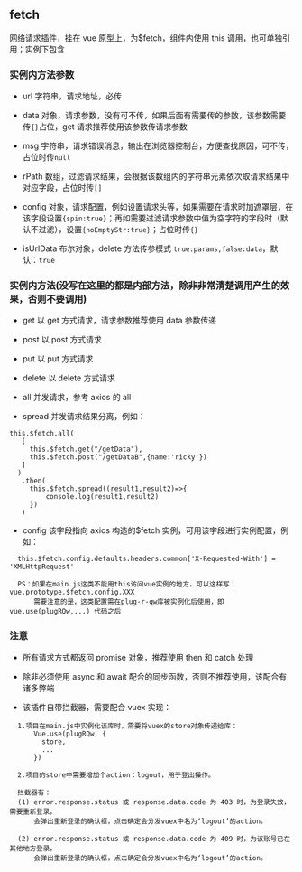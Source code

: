 ## fetch

网络请求插件，挂在 vue 原型上，为$fetch，组件内使用 this 调用，也可单独引用；实例下包含

### 实例内方法参数

- url 字符串，请求地址，必传

- data 对象，请求参数，没有可不传，如果后面有需要传的参数，该参数需要传`{}`占位，get 请求推荐使用该参数传请求参数

- msg 字符串，请求错误消息，输出在浏览器控制台，方便查找原因，可不传，占位时传`null`

- rPath 数组，过滤请求结果，会根据该数组内的字符串元素依次取请求结果中对应字段，占位时传`[]`

- config 对象，请求配置，例如设置请求头等，如果需要在请求时加遮罩层，在该字段设置`{spin:true}`；再如需要过滤请求参数中值为空字符的字段时（默认不过滤），设置`{noEmptyStr:true}`；占位时传`{}`

- isUrlData 布尔对象，delete 方法传参模式 `true:params,false:data`，默认：`true`

### 实例内方法(没写在这里的都是内部方法，除非非常清楚调用产生的效果，否则不要调用)

- get 以 get 方式请求，请求参数推荐使用 data 参数传递

- post 以 post 方式请求

- put 以 put 方式请求

- delete 以 delete 方式请求

- all 并发请求，参考 axios 的 all

- spread 并发请求结果分离，例如：

```
this.$fetch.all(
   [
     this.$fetch.get("/getData"),
     this.$fetch.post("/getDataB",{name:'ricky'})
   ]
  )
   .then(
     this.$fetch.spread((result1,result2)=>{
         console.log(result1,result2)
     })
   )
```

- config 该字段指向 axios 构造的$fetch 实例，可用该字段进行实例配置，例如：

```
  this.$fetch.config.defaults.headers.common['X-Requested-With'] = 'XMLHttpRequest'

  PS：如果在main.js这类不能用this访问vue实例的地方，可以这样写： vue.prototype.$fetch.config.XXX
      需要注意的是，这类配置需在plug-r-qw库被实例化后使用，即 vue.use(plugRQw,...) 代码之后
```

### 注意

- 所有请求方式都返回 promise 对象，推荐使用 then 和 catch 处理

- 除非必须使用 async 和 await 配合的同步函数，否则不推荐使用，该配合有诸多弊端

- 该插件自带拦截器，需要配合 vuex 实现：

```
  1.项目在main.js中实例化该库时，需要将vuex的store对象传递给库：
      Vue.use(plugRQw, {
        store,
        ...
      })

  2.项目的store中需要增加个action：logout，用于登出操作。

  拦截器有：
  (1) error.response.status 或 response.data.code 为 403 时，为登录失效，需要重新登录，
      会弹出重新登录的确认框，点击确定会分发vuex中名为‘logout’的action。

  (2) error.response.status 或 response.data.code 为 409 时，为该账号已在其他地方登录，
      会弹出重新登录的确认框，点击确定会分发vuex中名为‘logout’的action。
```
